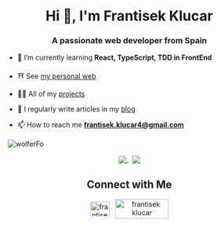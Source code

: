 <h1 align="center">Hi 👋, I'm Frantisek Klucar</h1>
<h3 align="center">A passionate web developer from Spain</h3>

- 🌱 I’m currently learning **React, TypeScript, TDD in FrontEnd**

- ⛩ See [my personal web](https://web-wolfero.vercel.app)

- 👨‍💻 All of my [projects](https://web-wolfero.vercel.app/projects)

- 📝 I regularly write articles in  my [blog](https://web-wolfero.vercel.app/blog)

- 📫 How to reach me **frantisek.klucar4@gmail.com**

<p>
  &nbsp;<img align="center" src="https://github-readme-stats.vercel.app/api?username=wolfero&show_icons=true&locale=en" alt="wolferFo" />
</p>

<p align="center">
<a href="https://github.com/SantiPerGo">
  <img align="center" src="https://github-readme-stats.vercel.app/api/top-langs/?username=SantiPerGo&langs_count=10&theme=github_dark"/>
</a>
&nbsp;
<a href="https://github.com/SantiPerGo">
  <img align="center" src="https://github-readme-stats.vercel.app/api?username=SantiPerGo&show_icons=true&theme=github_dark"/>
</a>
 </p>


<h2 align="center">Connect with Me</h2>
<p align="center">
  <a href="https://www.linkedin.com/in/frantisek-klucar/" target="blank"><img align="center" src="https://raw.githubusercontent.com/rahuldkjain/github-profile-readme-generator/master/src/images/icons/Social/linked-in-alt.svg" alt="frantisek klucar" height="30" width="40" /></a>
  &nbsp;
  <a href="mailto:frantisek.klucar4@gmail.com" target="blank"><img align="center" src="https://ssl.gstatic.com/ui/v1/icons/mail/rfr/logo_gmail_lockup_dark_1x_r5.png" alt="frantisek klucar" height="40" width="109" /></a>
</p>
